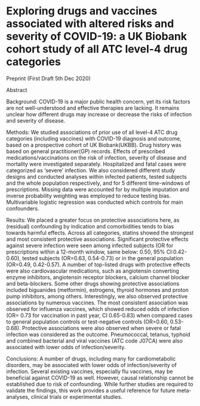 
# Exploring drugs and vaccines associated with altered risks and severity of COVID-19: a UK Biobank cohort study of all ATC level-4 drug categories
Preprint (First Draft 5th Dec 2020)


Abstract

Background: COVID-19 is a major public health concern, yet its risk factors are not well-understood and effective therapies are lacking. It remains unclear how different drugs may increase or decrease the risks of infection and severity of disease. 

Methods:  We studied associations of prior use of all level-4 ATC drug categories (including vaccines) with COVID-19 diagnosis and outcome, based on a prospective cohort of UK Biobank(UKBB). Drug history was based on general practitioner(GP) records. Effects of prescribed medications/vaccinations on the risk of infection, severity of disease and mortality were investigated separately. Hospitalized and fatal cases were categorized as ‘severe’ infection. We also considered different study designs and conducted analyses within infected patients, tested subjects and the whole population respectively, and for 5 different time-windows of prescriptions. Missing data were accounted for by multiple imputation and inverse probability weighting was employed to reduce testing bias. Multivariable logistic regression was conducted which controls for main confounders. 

Results:  We placed a greater focus on protective associations here, as (residual) confounding by indication and comorbidities tends to bias towards harmful effects. Across all categories, statins showed the strongest and most consistent protective associations. Significant protective effects against severe infection were seen among infected subjects (OR for prescriptions within a 12-month window, same below: 0.50, 95% CI:0.42-0.60), tested subjects (OR=0.63, 0.54-0.73) or in the general population (OR=0.49, 0.42-0.57). A number of top-listed drugs with protective effects were also cardiovascular medications, such as angiotensin converting enzyme inhibitors, angiotensin receptor blockers, calcium channel blocker and beta-blockers. Some other drugs showing protective associations included biguanides (metformin), estrogens, thyroid hormones and proton pump inhibitors, among others. 
Interestingly, we also observed protective associations by numerous vaccines. The most consistent association was observed for influenza vaccines, which showed reduced odds of infection (OR= 0.73 for vaccination in past year, CI 0.65-0.83) when compared cases to general population controls or test-negative controls (OR=0.60, 0.53-0.68). Protective associations were also observed when severe or fatal infection was considered as the outcome. Pneumococcal, tetanus, typhoid and combined bacterial and viral vaccines (ATC code J07CA) were also associated with lower odds of infection/severity. 

Conclusions: A number of drugs, including many for cardiometabolic disorders, may be associated with lower odds of infection/severity of infection. Several existing vaccines, especially flu vaccines, may be beneficial against COVID-19 as well. However, causal relationship cannot be established due to risk of confounding. While further studies are required to validate the findings, this work provides a useful reference for future meta-analyses, clinical trials or experimental studies. 




